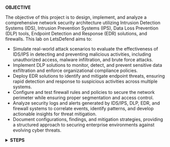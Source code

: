 <b>OBJECTIVE</b>

The objective of this project is to design, implement, and analyze a comprehensive network security architecture utilizing Intrusion Detection Systems (IDS), Intrusion Prevention Systems (IPS), Data Loss Prevention (DLP) tools, Endpoint Detection and Response (EDR) solutions, and firewalls. This lab on LetsDefend aims to:

- Simulate real-world attack scenarios to evaluate the effectiveness of IDS/IPS in detecting and preventing malicious activities, including unauthorized access, malware infiltration, and brute force attacks.
- Implement DLP solutions to monitor, detect, and prevent sensitive data exfiltration and enforce organizational compliance policies.
- Deploy EDR solutions to identify and mitigate endpoint threats, ensuring rapid detection and response to suspicious activities across multiple systems.
- Configure and test firewall rules and policies to secure the network perimeter while ensuring proper segmentation and access control.
- Analyze security logs and alerts generated by IDS/IPS, DLP, EDR, and firewall systems to correlate events, identify patterns, and develop actionable insights for threat mitigation.
- Document configurations, findings, and mitigation strategies, providing a structured approach to securing enterprise environments against evolving cyber threats.
  
<details>
  <summary><b>STEPS</b></summary>

  1. Analysing the Zeek-ftp.log file in LetsDefend, The Zeek ftp.log entry shows that the client at 192.168.74.100 successfully downloaded a file (delegated-afrinic-extended-latest.md5) from the FTP server at 192.168.74.20 using the RETR command. The transfer was authenticated with the username letsdefend and password ftp@letsdefend.io, and the 74-byte file was retrieved successfully, as indicated by the server's response code 226 ("Transfer complete").

     ![image](https://github.com/user-attachments/assets/8cde7eb4-7da3-41cf-ad0b-5783712f1483)


2. Analyzing the Suricata IPS log file on letsdefend, we can see the command was run successfully based on this screenshot;

   ![image](https://github.com/user-attachments/assets/881ecbbc-ca35-44ee-9c20-86d22db5350f)

   From analyzing these Suricata IPS logs, we can see that the adversary attempted to exploit an SSL vulnerability in the system which is called Poodle

![image](https://github.com/user-attachments/assets/8626fe6a-ec4c-42c6-bebd-150a9b7f0b6d)


<details>
  <sumary><b>FIREWALL</b></sumary>

   Analyzing these firewall logs (Fortinet Firewall), we can see the action taken was denied. At 07:30:52, the firewall named LETSDEFEND blocked an IMAP traffic attempt from 192.168.68.12 (WAN interface) to 192.168.68.34 (Port 143). The traffic was denied due to the absence of a matching policy (policyid=0) and was classified as low risk with no data packets or bytes transmitted. The source and destination were both located within the United States, and the application traffic was categorized as unscanned.

 ![image](https://github.com/user-attachments/assets/1b94e538-0510-440e-8a2d-ce025d0977c5)

 <b>ENDPOINT DETECTION RESPONSE</b>

<b>WEB APPLICATION FIREWALL</b>

 ![image](https://github.com/user-attachments/assets/e6c9562d-517d-46d6-ae62-ccd879adffaa)

 The AWS WAF log shows a blocked SQL Injection (SQLi) attack originating from the IP 185.220.101.35 (Germany). The attacker injected the payload "10 AND 1=1" into the custom HTTP header x-spl-test, likely using the curl tool. The attack targeted the URI /myUri via a GET request.

The LetsDefend_SQLi rule identified the SQLi attempt with high sensitivity and successfully blocked it, ensuring no further impact on the application. This indicates effective protection against SQLi attacks.

### Steps To Take;
- Monitor and block the IP for future activities.
- Review and secure application inputs to prevent SQLi.
- Keep WAF rules updated for ongoing protection.

 <b>CLOUDFLARE</b>

The firewall log indicates a blocked HTTP GET request targeting letsdefend.io from the IP 185.220.102.244, originating from ASN 60533. The request used HTTP/1.0 and a common browser user-agent but lacked a query string, suggesting a generic probe or scan. It was blocked by a custom firewall rule (Rule ID: 8b16d6292f3f4e0096fc85c1ad199sa2).


 ![image](https://github.com/user-attachments/assets/e87a4b42-2e0a-4eeb-972b-1f4cf223cc16)

 </details> 



